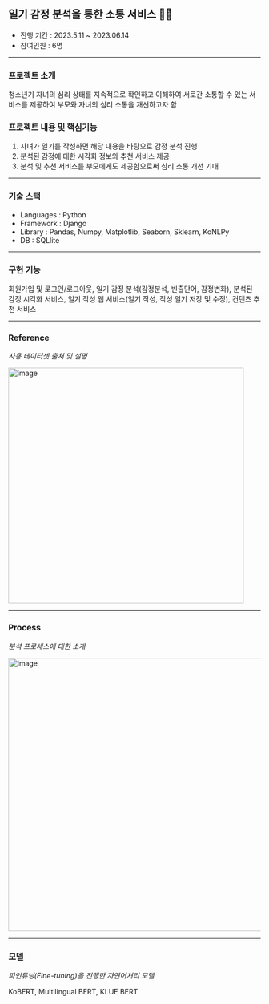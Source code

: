 ## 일기 감정 분석을 통한 소통 서비스 💌📔

- 진행 기간 : 2023.5.11 ~ 2023.06.14
- 참여인원 : 6명
-------------------------------

### 프로젝트 소개

청소년기 자녀의 심리 상태를 지속적으로 확인하고 이해하여 서로간 소통할 수 있는 서비스를 제공하여 부모와 자녀의 심리 소통을 개선하고자 함

### 프로젝트 내용 및 핵심기능
1) 자녀가 일기를 작성하면 해당 내용을 바탕으로 감정 분석 진행
2) 분석된 감정에 대한 시각화 정보와 추천 서비스 제공
3) 분석 및 추천 서비스를 부모에게도 제공함으로써 심리 소통 개선 기대

------------

### 기술 스택
* Languages : Python
* Framework : Django
* Library : Pandas, Numpy, Matplotlib, Seaborn, Sklearn, KoNLPy
* DB : SQLlite 

----

### 구현 기능
회원가입 및 로그인/로그아웃, 일기 감정 분석(감정분석, 빈출단어, 감정변화), 분석된 감정 시각화 서비스, 일기 작성 웹 서비스(일기 작성, 작성 일기 저장 및 수정), 컨텐츠 추천 서비스

------

### Reference

_사용 데이터셋 출처 및 설명_

<img width="470" alt="image" src="https://github.com/jiniwini/-Emotional-diary/assets/124109398/eb87555d-2882-45e5-b570-34dedf12b437">


-------

### Process

_분석 프로세스에 대한 소개_

<img width="545" alt="image" src="https://github.com/jiniwini/-Emotional-diary/assets/124109398/ad2560d2-f4ac-432c-b357-e9b476658f51">


-------

### 모델

_파인튜닝(Fine-tuning)을 진행한 자연어처리 모델_

KoBERT, Multilingual BERT, KLUE BERT


